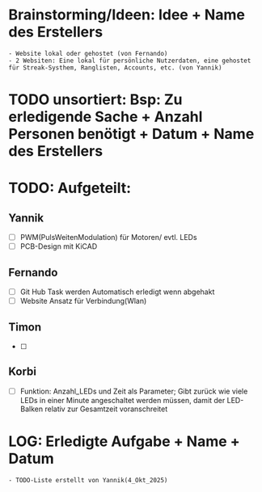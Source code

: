 # Brainstorming/Ideen: Idee + Name des Erstellers
    - Website lokal oder gehostet (von Fernando)
    - 2 Websiten: Eine lokal für persönliche Nutzerdaten, eine gehostet für Streak-Systhem, Ranglisten, Accounts, etc. (von Yannik)

 





# TODO unsortiert: Bsp: Zu erledigende Sache + Anzahl Personen benötigt + Datum + Name des Erstellers




# TODO: Aufgeteilt:

## Yannik

- [ ] PWM(PulsWeitenModulation) für Motoren/ evtl. LEDs
- [ ] PCB-Design mit KiCAD

## Fernando

- [ ] Git Hub Task werden Automatisch erledigt wenn abgehakt 
- [ ] Website Ansatz für Verbindung(Wlan) 

## Timon

- [ ] 

## Korbi

- [ ] Funktion: Anzahl_LEDs und Zeit als Parameter; Gibt zurück wie viele LEDs in einer Minute angeschaltet werden müssen, damit der LED-Balken relativ zur Gesamtzeit voranschreitet





# LOG: Erledigte Aufgabe + Name + Datum

    - TODO-Liste erstellt von Yannik(4_Okt_2025)




